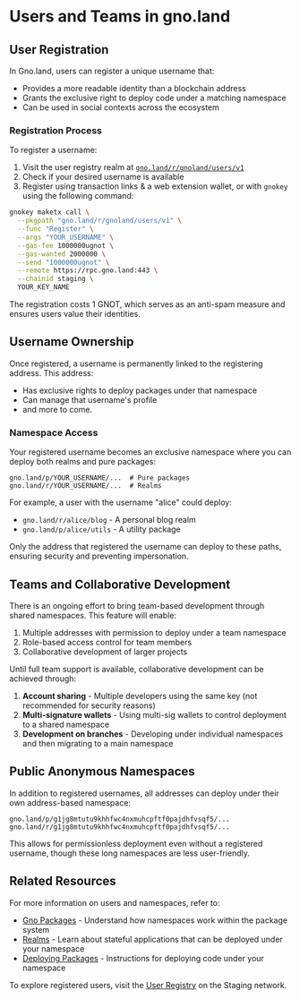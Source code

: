 # Users and Teams in gno.land

## User Registration

In Gno.land, users can register a unique username that:
- Provides a more readable identity than a blockchain address
- Grants the exclusive right to deploy code under a matching namespace
- Can be used in social contexts across the ecosystem

### Registration Process

To register a username:

1. Visit the user registry realm at [`gno.land/r/gnoland/users/v1`](https://gno.land/r/gnoland/users/v1)
2. Check if your desired username is available
3. Register using transaction links & a web extension wallet, or with `gnokey` using the following command:

```bash
gnokey maketx call \
  --pkgpath "gno.land/r/gnoland/users/v1" \
  --func "Register" \
  --args "YOUR_USERNAME" \
  --gas-fee 1000000ugnot \
  --gas-wanted 2000000 \
  --send "1000000ugnot" \
  --remote https://rpc.gno.land:443 \
  --chainid staging \
  YOUR_KEY_NAME
```

The registration costs 1 GNOT, which serves as an anti-spam measure and ensures 
users value their identities.

## Username Ownership

Once registered, a username is permanently linked to the registering address. This address:

- Has exclusive rights to deploy packages under that namespace
- Can manage that username's profile
- and more to come.

### Namespace Access

Your registered username becomes an exclusive namespace where you can deploy both realms and pure packages:

```
gno.land/p/YOUR_USERNAME/...  # Pure packages
gno.land/r/YOUR_USERNAME/...  # Realms
```

For example, a user with the username "alice" could deploy:
- `gno.land/r/alice/blog` - A personal blog realm
- `gno.land/p/alice/utils` - A utility package

Only the address that registered the username can deploy to these paths, ensuring security and preventing impersonation.

## Teams and Collaborative Development

There is an ongoing effort to bring team-based development through shared
namespaces. This feature will enable:

1. Multiple addresses with permission to deploy under a team namespace
2. Role-based access control for team members
3. Collaborative development of larger projects

Until full team support is available, collaborative development can be achieved through:

1. **Account sharing** - Multiple developers using the same key (not recommended for security reasons)
2. **Multi-signature wallets** - Using multi-sig wallets to control deployment to a shared namespace
3. **Development on branches** - Developing under individual namespaces and then migrating to a main namespace

## Public Anonymous Namespaces

In addition to registered usernames, all addresses can deploy under their own address-based namespace:

```
gno.land/p/g1jg8mtutu9khhfwc4nxmuhcpftf0pajdhfvsqf5/...
gno.land/r/g1jg8mtutu9khhfwc4nxmuhcpftf0pajdhfvsqf5/...
```

This allows for permissionless deployment even without a registered username, though these long namespaces are less user-friendly.

## Related Resources

For more information on users and namespaces, refer to:

- [Gno Packages](./gno-packages.md) - Understand how namespaces work within the package system
- [Realms](./realms.md) - Learn about stateful applications that can be deployed under your namespace
- [Deploying Packages](../builders/deploy-packages.md) - Instructions for deploying code under your namespace

To explore registered users, visit the [User Registry](https://gno.land/r/gnoland/users/v1) on the Staging network.
